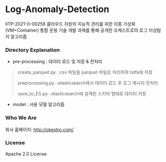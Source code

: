 # Log-Anomaly-Detection

IITP-2021-0-00256 클라우드 자원의 지능적 관리를 위한 이종 가상화(VM+Container) 통합 운용 기술 개발 과제를 통해 공개한 오케스트로의 로그 이상탐지 알고리즘

### Directory Explanation
* pre-processing : 데이터 로드 및 저장 & 전처리
> create_parquet.py : csv 파일을 parquet 파일로 처리하여 hdfs에 저장
> 
> preprocessing.py : elasticsearch에서 데이터 로드 후 로그 메시지 전처리
> 
> save_to_ES.py : elasticsearch에 설계된 스키마 형태로 데이터 저장


* model : 사용 모델 알고리즘

### Who We Are
회사 홈페이지:
http://okestro.com/

### License
Apache 2.0 License
